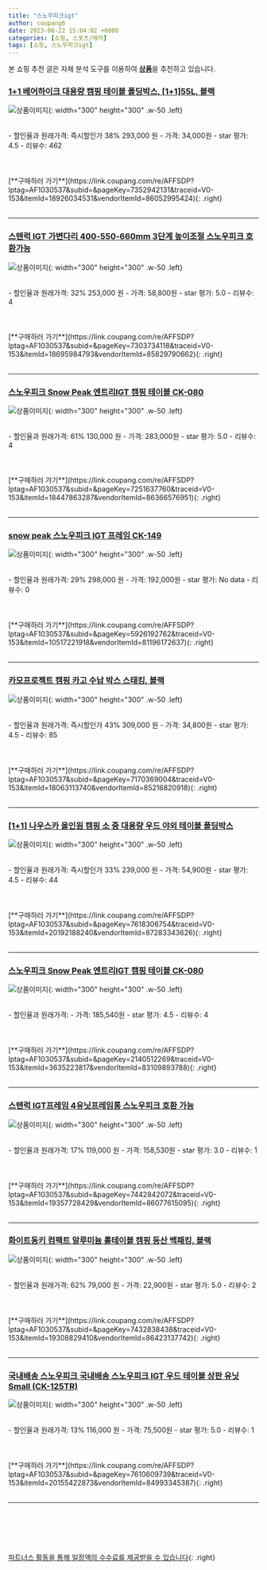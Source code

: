 ```yaml
---
title: "스노우피크igt"
author: coupang6
date: 2023-08-22 15:04:02 +0800
categories: [쇼핑, 스포츠/레저]
tags: [쇼핑, 스노우피크igt]
---
```


본 쇼핑 추천 글은 자체 분석 도구를 이용하여 [**상품**](https://link.coupang.com/a/bao1ui)을 추천하고 있습니다.

### [1+1 베어하이크 대용량 캠핑 테이블 폴딩박스, [1+1]55L, 블랙](https://link.coupang.com/re/AFFSDP?lptag=AF1030537&subid=&pageKey=7352942131&traceid=V0-153&itemId=18926034531&vendorItemId=86052995424)

![상품이미지](https://thumbnail6.coupangcdn.com/thumbnails/remote/230x230ex/image/vendor_inventory/f472/736f2a6f499f1c02e9c4815ed923be8062dcd8c9db31373c8b9ed2808347.jpg){: width="300" height="300" .w-50 .left}


<br>
- 할인율과 원래가격: 즉시할인가 38%  293,000   원
- 가격: 34,000원
- star 평가: 4.5
- 리뷰수: 462
<br>
<br>
<br>
<br>
[**구매하러 가기**](https://link.coupang.com/re/AFFSDP?lptag=AF1030537&subid=&pageKey=7352942131&traceid=V0-153&itemId=18926034531&vendorItemId=86052995424){: .right}
<br>
<br>

---

### [스텐럭 IGT 가변다리 400-550-660mm 3단계 높이조절 스노우피크 호환가능](https://link.coupang.com/re/AFFSDP?lptag=AF1030537&subid=&pageKey=7303734118&traceid=V0-153&itemId=18695984793&vendorItemId=85829790662)

![상품이미지](https://thumbnail8.coupangcdn.com/thumbnails/remote/230x230ex/image/vendor_inventory/d62e/beeb95f479effbdb83368cf609774fc339d2615bf272092160e318257d12.jpg){: width="300" height="300" .w-50 .left}


<br>
- 할인율과 원래가격: 32%  253,000   원
- 가격: 58,800원
- star 평가: 5.0
- 리뷰수: 4
<br>
<br>
<br>
<br>
[**구매하러 가기**](https://link.coupang.com/re/AFFSDP?lptag=AF1030537&subid=&pageKey=7303734118&traceid=V0-153&itemId=18695984793&vendorItemId=85829790662){: .right}
<br>
<br>

---

### [스노우피크 Snow Peak 엔트리IGT 캠핑 테이블 CK-080](https://link.coupang.com/re/AFFSDP?lptag=AF1030537&subid=&pageKey=7251637760&traceid=V0-153&itemId=18447863287&vendorItemId=86366576951)

![상품이미지](https://thumbnail7.coupangcdn.com/thumbnails/remote/230x230ex/image/vendor_inventory/818b/5791ca9a280aec142a718dda9909959333cb0d4e61c6cdfcdecf1e5dd394.jpg){: width="300" height="300" .w-50 .left}


<br>
- 할인율과 원래가격: 61%  130,000   원
- 가격: 283,000원
- star 평가: 5.0
- 리뷰수: 4
<br>
<br>
<br>
<br>
[**구매하러 가기**](https://link.coupang.com/re/AFFSDP?lptag=AF1030537&subid=&pageKey=7251637760&traceid=V0-153&itemId=18447863287&vendorItemId=86366576951){: .right}
<br>
<br>

---

### [snow peak 스노우피크 IGT 프레임 CK-149](https://link.coupang.com/re/AFFSDP?lptag=AF1030537&subid=&pageKey=5926192762&traceid=V0-153&itemId=10517221918&vendorItemId=81196172637)

![상품이미지](https://thumbnail8.coupangcdn.com/thumbnails/remote/230x230ex/image/vendor_inventory/011a/4f7a245c2b20783a50a179fba2c4e382c8dd45fdf49f7f3296d9cda876c6.jpg){: width="300" height="300" .w-50 .left}


<br>
- 할인율과 원래가격: 29%  298,000   원
- 가격: 192,000원
- star 평가: No data
- 리뷰수: 0
<br>
<br>
<br>
<br>
[**구매하러 가기**](https://link.coupang.com/re/AFFSDP?lptag=AF1030537&subid=&pageKey=5926192762&traceid=V0-153&itemId=10517221918&vendorItemId=81196172637){: .right}
<br>
<br>

---

### [카모프로젝트 캠핑 카고 수납 박스 스태킹, 블랙](https://link.coupang.com/re/AFFSDP?lptag=AF1030537&subid=&pageKey=7170369004&traceid=V0-153&itemId=18063113740&vendorItemId=85216820918)

![상품이미지](https://thumbnail10.coupangcdn.com/thumbnails/remote/230x230ex/image/vendor_inventory/c39d/62fdeafabfdf2aceec78502131173c704ef542c4936e7b8029142d9ca988.jpg){: width="300" height="300" .w-50 .left}


<br>
- 할인율과 원래가격: 즉시할인가 43%  309,000   원
- 가격: 34,800원
- star 평가: 4.5
- 리뷰수: 85
<br>
<br>
<br>
<br>
[**구매하러 가기**](https://link.coupang.com/re/AFFSDP?lptag=AF1030537&subid=&pageKey=7170369004&traceid=V0-153&itemId=18063113740&vendorItemId=85216820918){: .right}
<br>
<br>

---

### [[1+1] 나우스카 올인원 캠핑 소 중 대용량 우드 야외 테이블 폴딩박스](https://link.coupang.com/re/AFFSDP?lptag=AF1030537&subid=&pageKey=7618306754&traceid=V0-153&itemId=20192188240&vendorItemId=87283343626)

![상품이미지](https://thumbnail9.coupangcdn.com/thumbnails/remote/230x230ex/image/vendor_inventory/3fc5/13fbba50e936bb1ae9edd7b9c2cd673fc243b9abe4c5b443e854702cb663.jpg){: width="300" height="300" .w-50 .left}


<br>
- 할인율과 원래가격: 즉시할인가 33%  239,000   원
- 가격: 54,900원
- star 평가: 4.5
- 리뷰수: 44
<br>
<br>
<br>
<br>
[**구매하러 가기**](https://link.coupang.com/re/AFFSDP?lptag=AF1030537&subid=&pageKey=7618306754&traceid=V0-153&itemId=20192188240&vendorItemId=87283343626){: .right}
<br>
<br>

---

### [스노우피크 Snow Peak 엔트리IGT 캠핑 테이블 CK-080](https://link.coupang.com/re/AFFSDP?lptag=AF1030537&subid=&pageKey=2140512269&traceid=V0-153&itemId=3635223817&vendorItemId=83109893788)

![상품이미지](https://thumbnail8.coupangcdn.com/thumbnails/remote/230x230ex/image/vendor_inventory/8422/d58861670c2444c855ca376a42099de551afbda4ec06d82241f0d6c2bce8.jpeg){: width="300" height="300" .w-50 .left}


<br>
- 할인율과 원래가격: 
- 가격: 185,540원
- star 평가: 4.5
- 리뷰수: 4
<br>
<br>
<br>
<br>
[**구매하러 가기**](https://link.coupang.com/re/AFFSDP?lptag=AF1030537&subid=&pageKey=2140512269&traceid=V0-153&itemId=3635223817&vendorItemId=83109893788){: .right}
<br>
<br>

---

### [스텐럭 IGT프레임 4유닛프레임롱 스노우피크 호환 가능](https://link.coupang.com/re/AFFSDP?lptag=AF1030537&subid=&pageKey=7442842072&traceid=V0-153&itemId=19357728429&vendorItemId=86077615095)

![상품이미지](https://thumbnail7.coupangcdn.com/thumbnails/remote/230x230ex/image/vendor_inventory/9ccf/283b222dff1a619958a3490f4cbddef49107fbb3afdc3b9c46e3e23b1e4c.jpg){: width="300" height="300" .w-50 .left}


<br>
- 할인율과 원래가격: 17%  119,000   원
- 가격: 158,530원
- star 평가: 3.0
- 리뷰수: 1
<br>
<br>
<br>
<br>
[**구매하러 가기**](https://link.coupang.com/re/AFFSDP?lptag=AF1030537&subid=&pageKey=7442842072&traceid=V0-153&itemId=19357728429&vendorItemId=86077615095){: .right}
<br>
<br>

---

### [화이트동키 컴팩트 알루미늄 롤테이블 캠핑 등산 백패킹, 블랙](https://link.coupang.com/re/AFFSDP?lptag=AF1030537&subid=&pageKey=7432838438&traceid=V0-153&itemId=19308829410&vendorItemId=86423137742)

![상품이미지](https://thumbnail8.coupangcdn.com/thumbnails/remote/230x230ex/image/vendor_inventory/15ba/36ac01fdf76c150a55c25711c21e734e24cd5053d29de288d389aaca5224.jpg){: width="300" height="300" .w-50 .left}


<br>
- 할인율과 원래가격: 62%  79,000   원
- 가격: 22,900원
- star 평가: 5.0
- 리뷰수: 2
<br>
<br>
<br>
<br>
[**구매하러 가기**](https://link.coupang.com/re/AFFSDP?lptag=AF1030537&subid=&pageKey=7432838438&traceid=V0-153&itemId=19308829410&vendorItemId=86423137742){: .right}
<br>
<br>

---

### [국내배송 스노우피크 국내배송 스노우피크 IGT 우드 테이블 상판 유닛 Small (CK-125TR)](https://link.coupang.com/re/AFFSDP?lptag=AF1030537&subid=&pageKey=7610609739&traceid=V0-153&itemId=20155422873&vendorItemId=84993345387)

![상품이미지](https://thumbnail10.coupangcdn.com/thumbnails/remote/230x230ex/image/vendor_inventory/5c67/dd808346b54a55a36ac3912bb5ec5e8e74bb1bd213db618606898f1c367f.jpg){: width="300" height="300" .w-50 .left}


<br>
- 할인율과 원래가격: 13%  116,000   원
- 가격: 75,500원
- star 평가: 5.0
- 리뷰수: 1
<br>
<br>
<br>
<br>
[**구매하러 가기**](https://link.coupang.com/re/AFFSDP?lptag=AF1030537&subid=&pageKey=7610609739&traceid=V0-153&itemId=20155422873&vendorItemId=84993345387){: .right}
<br>
<br>

---
<br><br><br><br><br> [파트너스 활동을 통해 일정액의 수수료를 제공받을 수 있습니다](https://link.coupang.com/a/bao1ui){: .right}